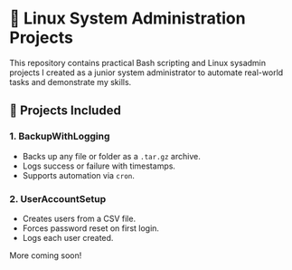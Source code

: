 # 🧰 Linux System Administration Projects

This repository contains practical Bash scripting and Linux sysadmin projects I created as a junior system administrator to automate real-world tasks and demonstrate my skills.

## 📂 Projects Included

### 1. BackupWithLogging
- Backs up any file or folder as a `.tar.gz` archive.
- Logs success or failure with timestamps.
- Supports automation via `cron`.

### 2. UserAccountSetup
- Creates users from a CSV file.
- Forces password reset on first login.
- Logs each user created.

More coming soon!
